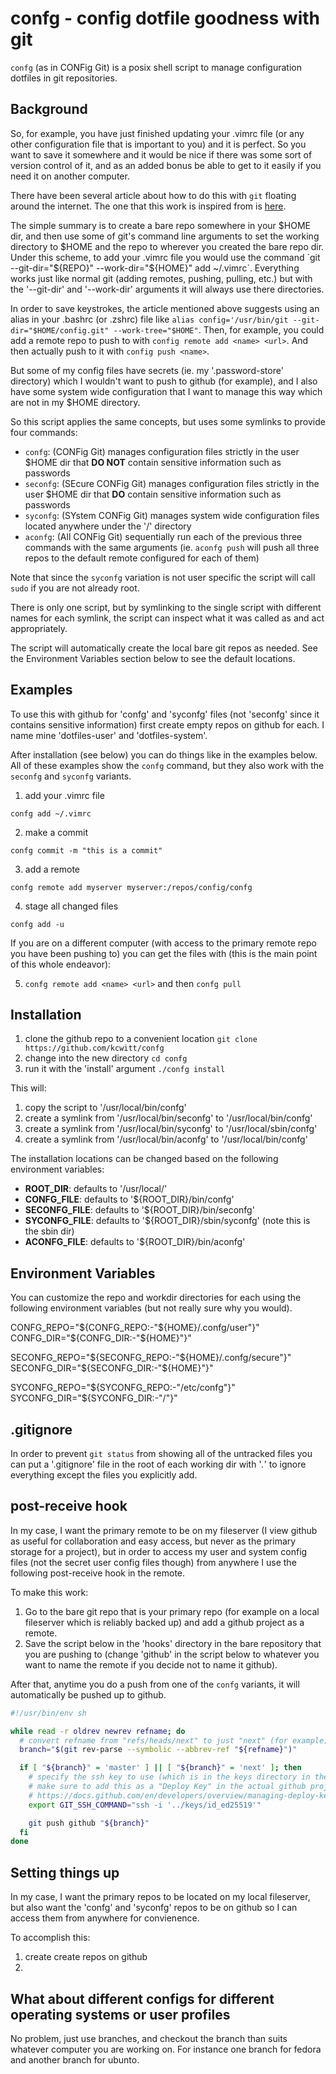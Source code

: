 # confg - config dotfile goodness with git

`confg` (as in CONFig Git) is a posix shell script to manage configuration dotfiles in git repositories.

## Background

So, for example, you have just finished updating your .vimrc file (or any other configuration file that is important to you) and it is perfect. So you want to save it somewhere and it would be nice if there was some sort of version control of it, and as an added bonus be able to get to it easily if you need it on another computer.

There have been several article about how to do this with `git` floating around the internet. The one that this work is inspired from is [here](https://www.atlassian.com/git/tutorials/dotfiles).

The simple summary is to create a bare repo somewhere in your $HOME dir, and then use some of git's command line arguments to set the working directory to $HOME and the repo to wherever you created the bare repo dir. Under this scheme, to add your .vimrc file you would use the command `git --git-dir="${REPO}" --work-dir="${HOME}" add ~/.vimrc`. Everything works just like normal git (adding remotes, pushing, pulling, etc.) but with the '--git-dir' and '--work-dir' arguments it will always use there directories.

In order to save keystrokes, the article mentioned above suggests using an alias in your .bashrc (or .zshrc) file like `alias config='/usr/bin/git --git-dir="$HOME/config.git" --work-tree="$HOME"`. Then, for example, you could add a remote repo to push to with `config remote add <name> <url>`. And then actually push to it with `config push <name>`.

But some of my config files have secrets (ie. my '.password-store' directory) which I wouldn't want to push to github (for example), and I also have some system wide configuration that I want to manage this way which are not in my $HOME directory. 

So this script applies the same concepts, but uses some symlinks to provide four commands:

* `confg`: (CONFig Git) manages configuration files strictly in the user $HOME dir that **DO NOT** contain sensitive information such as passwords
* `seconfg`: (SEcure CONFig Git) manages configuration files strictly in the user $HOME dir that **DO** contain sensitive information such as passwords
* `syconfg`: (SYstem CONFig Git) manages system wide configuration files located anywhere under the '/' directory
* `aconfg`: (All CONFig Git) sequentially run each of the previous three commands with the same arguments (ie. `aconfg push` will push all three repos to the default remote configured for each of them)

Note that since the `syconfg` variation is not user specific the script will call `sudo` if you are not already root.

There is only one script, but by symlinking to the single script with different names for each symlink, the script can inspect what it was called as and act appropriately.

The script will automatically create the local bare git repos as needed. See the Environment Variables section below to see the default locations.

## Examples

To use this with github for 'confg' and 'syconfg' files (not 'seconfg' since it contains sensitive information) first create empty repos on github for each. I name mine 'dotfiles-user' and 'dotfiles-system'.

After installation (see below) you can do things like in the examples below. All of these examples show the `confg` command, but they also work with the `seconfg` and `syconfg` variants.

1. add your .vimrc file

`confg add ~/.vimrc`

2. make a commit

`confg commit -m "this is a commit"`

3. add a remote

`confg remote add myserver myserver:/repos/config/confg`

4. stage all changed files

`confg add -u`

If you are on a different computer (with access to the primary remote repo you have been pushing to) you can get the files with (this is the main point of this whole endeavor):

5. `confg remote add <name> <url>` and then `confg pull`

## Installation

1. clone the github repo to a convenient location
`git clone https://github.com/kcwitt/confg`
2. change into the new directory
`cd confg`
3. run it with the 'install' argument
`./confg install`

This will:

1. copy the script to '/usr/local/bin/confg'
2. create a symlink from '/usr/local/bin/seconfg' to '/usr/local/bin/confg'
3. create a symlink from '/usr/local/bin/syconfg' to '/usr/local/sbin/confg'
4. create a symlink from '/usr/local/bin/aconfg' to '/usr/local/bin/confg'

The installation locations can be changed based on the following environment variables:

* **ROOT_DIR**: defaults to '/usr/local/'
* **CONFG_FILE**: defaults to '${ROOT_DIR}/bin/confg'
* **SECONFG_FILE**: defaults to '${ROOT_DIR}/bin/seconfg'
* **SYCONFG_FILE**: defaults to '${ROOT_DIR}/sbin/syconfg' (note this is the sbin dir)
* **ACONFG_FILE**: defaults to '${ROOT_DIR}/bin/aconfg'

## Environment Variables

You can customize the repo and workdir directories for each using the following environment variables (but not really sure why you would).

CONFG_REPO="${CONFG_REPO:-"${HOME}/.confg/user"}"
CONFG_DIR="${CONFG_DIR:-"${HOME}"}"

SECONFG_REPO="${SECONFG_REPO:-"${HOME}/.confg/secure"}"
SECONFG_DIR="${SECONFG_DIR:-"${HOME}"}"

SYCONFG_REPO="${SYCONFG_REPO:-"/etc/confg"}"
SYCONFG_DIR="${SYCONFG_DIR:-"/"}"

## .gitignore

In order to prevent `git status` from showing all of the untracked files you can put a '.gitignore' file in the root of each working dir with '*.*' to ignore everything except the files you explicitly add.

## post-receive hook

In my case, I want the primary remote to be on my fileserver (I view github as useful for collaboration and easy access, but never as the primary storage for a project), but in order to access my user and system config files (not the secret user config files though) from anywhere I use the following post-receive hook in the remote.

To make this work:

1. Go to the bare git repo that is your primary repo (for example on a local fileserver which is reliably backed up) and add a github project as a remote.
2. Save the script below in the 'hooks' directory in the bare repository that you are pushing to (change 'github' in the script below to whatever you want to name the remote if you decide not to name it github).

After that, anytime you do a push from one of the `confg` variants, it will automatically be pushed up to github.

``` sh
#!/usr/bin/env sh

while read -r oldrev newrev refname; do
  # convert refname from "refs/heads/next" to just "next" (for example)
  branch="$(git rev-parse --symbolic --abbrev-ref "${refname}")"

  if [ "${branch}" = 'master' ] || [ "${branch}" = 'next' ]; then
    # specify the ssh key to use (which is in the keys directory in the repo root directory)
    # make sure to add this as a "Deploy Key" in the actual github project repo
    # https://docs.github.com/en/developers/overview/managing-deploy-keys#deploy-keys
    export GIT_SSH_COMMAND="ssh -i '../keys/id_ed25519'"

    git push github "${branch}"
  fi
done
```

## Setting things up

In my case, I want the primary repos to be located on my local fileserver, but also want the 'confg' and 'syconfg' repos to be on github so I can access them from anywhere for convienence.


To accomplish this:

1. create create repos on github
2. 

## What about different configs for different operating systems or user profiles

No problem, just use branches, and checkout the branch than suits whatever computer you are working on. For instance one branch for fedora and another branch for ubunto.
